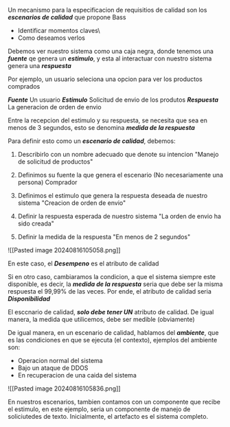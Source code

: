 Un mecanismo para la especificacion de requisitios de calidad son los ***escenarios de calidad***  que propone Bass

- Identificar momentos claves\
- Como deseamos verlos 

Debemos ver nuestro sistema como una caja negra, donde tenemos una ***fuente*** qe genera un ***estimulo***, y esta al interactuar con nuestro sistema genera una ***respuesta***

Por ejemplo, un usuario seleciona una opcion para ver los productos comprados

***Fuente*** Un usuario
***Estimulo*** Solicitud de envio de los produtos
***Respuesta*** La generacion de orden de envio

Entre la recepcion del estimulo y su respuesta, se necesita que sea en menos de 3 segundos, esto se denomina ***medida de la respuesta***

Para definir esto como un ***escenario de calidad***, debemos: 

1. Describirlo con un nombre adecuado que denote su intencion
	"Manejo de solicitud de productos"
	
2. Definimos su fuente la que genera el escenario (No necesariamente una persona)
	Comprador

3. Definimos el estimulo que genera la respuesta deseada de nuestro sistema
	"Creacion de orden de envio"

4. Definir la respuesta esperada de nuestro sistema
	"La orden de envio ha sido creada"

5. Definir la medida de la respuesta
	"En menos de 2 segundos"

![[Pasted image 20240816105058.png]]

En este caso, el ***Desempeno*** es el atributo de calidad

Si en otro caso, cambiaramos la condicion, a que el sistema siempre este disponible, es decir, la ***medida de la respuesta*** seria que debe ser la misma respuesta el 99,99% de las veces. Por ende, el atributo de calidad seria ***Disponibilidad***

El esccnario de calidad, ***solo debe tener UN*** atributo de calidad. De igual manera, la medida que utilicemos, debe ser medible (obviamente)

De igual manera, en un escenario de calidad, hablamos del ***ambiente***, que es las condiciones en que se ejecuta (el contexto), ejemplos del ambiente son:

- Operacion normal del sistema
- Bajo un ataque de DDOS
- En recuperacion de una caida del sistema

![[Pasted image 20240816105836.png]]

En nuestros escenarios, tambien contamos con un componente que recibe el estimulo, en este ejemplo, seria un componente de manejo de soliciutedes de texto. Inicialmente, el artefacto es el sistema completo.

